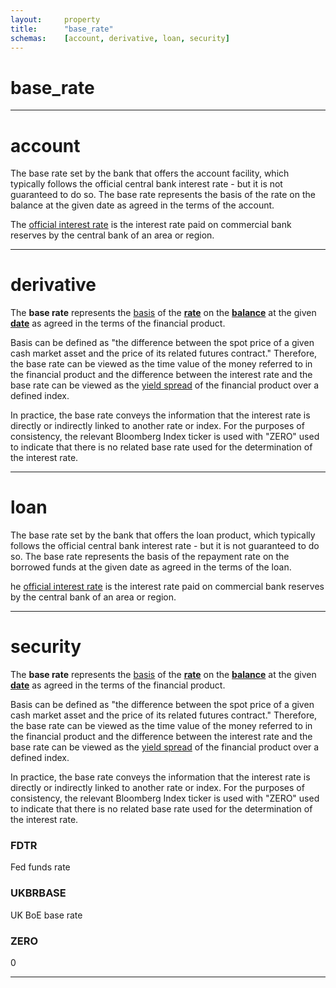```yaml
---
layout:     property
title:      "base_rate"
schemas:    [account, derivative, loan, security]
---
```


# base_rate

---

# account
The base rate set by the bank that offers the account facility, which typically follows the official central bank interest rate - but it is not guaranteed to do so. The base rate represents the basis of the rate on the balance at the given date as agreed in the terms of the account.

The [official interest rate][official] is the interest rate paid on commercial bank reserves by the central bank of an area or region.

[official]: http://www.bankofengland.co.uk/statistics/pages/iadb/notesiadb/wholesale_baserate.aspx

---

# derivative
The **base rate** represents the [basis][basis] of the [**rate**][ir] on the [**balance**][balance] at the given [**date**][date] as agreed in the terms of the financial product.

Basis can be defined as "the difference between the spot price of a given cash market asset and the price of its related futures contract." Therefore, the base rate can be viewed as the time value of the money referred to in the financial product and the difference between the interest rate and the base rate can be viewed as the [yield spread][ys] of the financial product over a defined index.

In practice, the base rate conveys the information that the interest rate is directly or indirectly linked to another rate or index. For the purposes of consistency, the relevant Bloomberg Index ticker is used with "ZERO" used to indicate that there is no related base rate used for the determination of the interest rate.

[date]: https://github.com/suadelabs/fire/blob/master/documentation/properties/date.md
[basis]: https://en.wikipedia.org/wiki/Basis_trading
[ir]: https://github.com/suadelabs/fire/blob/master/documentation/properties/rate.md
[balance]: https://github.com/suadelabs/fire/blob/master/documentation/properties/balance.md
[ys]: https://en.wikipedia.org/wiki/Yield_spread

---

# loan
The base rate set by the bank that offers the loan product, which typically follows the official central bank interest rate - but it is not guaranteed to do so. The base rate represents the basis of the repayment rate on the borrowed funds at the given date as agreed in the terms of the loan.

he [official interest rate][official] is the interest rate paid on commercial bank reserves by the central bank of an area or region.

[official]: http://www.bankofengland.co.uk/statistics/pages/iadb/notesiadb/wholesale_baserate.aspx

---

# security
The **base rate** represents the [basis][basis] of the [**rate**][ir] on the [**balance**][balance] at the given [**date**][date] as agreed in the terms of the financial product.

Basis can be defined as "the difference between the spot price of a given cash market asset and the price of its related futures contract." Therefore, the base rate can be viewed as the time value of the money referred to in the financial product and the difference between the interest rate and the base rate can be viewed as the [yield spread][ys] of the financial product over a defined index.

In practice, the base rate conveys the information that the interest rate is directly or indirectly linked to another rate or index. For the purposes of consistency, the relevant Bloomberg Index ticker is used with "ZERO" used to indicate that there is no related base rate used for the determination of the interest rate.

### FDTR
Fed funds rate

### UKBRBASE
UK BoE base rate

### ZERO
0

---

[date]: https://github.com/suadelabs/fire/blob/master/documentation/properties/date.md
[basis]: https://en.wikipedia.org/wiki/Basis_trading
[ir]: https://github.com/suadelabs/fire/blob/master/documentation/properties/rate.md
[balance]: https://github.com/suadelabs/fire/blob/master/documentation/properties/balance.md
[ys]: https://en.wikipedia.org/wiki/Yield_spread
